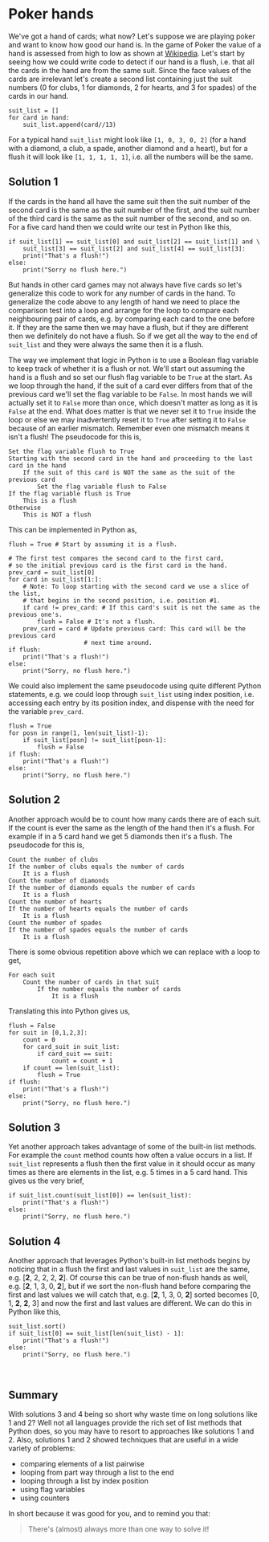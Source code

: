 # Poker hands

We've got a hand of cards; what now? Let's suppose we are playing poker and want to know how good our hand is. In the game of Poker the value of a hand is assessed from high to low as shown at [Wikipedia](http://en.wikipedia.org/wiki/List_of_poker_hands). Let's start by seeing how we could write code to detect if our hand is a flush, i.e. that all the cards in the hand are from the same suit. Since the face values of the cards are irrelevant let's create a second list containing just the suit numbers (0 for clubs, 1 for diamonds, 2 for hearts, and 3 for spades) of the cards in our hand.

```
suit_list = []
for card in hand:
    suit_list.append(card//13)
```

For a typical hand `suit_list` might look like `[1, 0, 3, 0, 2]` (for a hand with a diamond, a club, a spade, another diamond and a heart), but for a flush it will look like `[1, 1, 1, 1, 1]`, i.e. all the numbers will be the same.

## Solution 1

If the cards in the hand all have the same suit then the suit number of the second card is the same as the suit number of the first, and the suit number of the third card is the same as the suit number of the second, and so on. For a five card hand then we could write our test in Python like this,

```
if suit_list[1] == suit_list[0] and suit_list[2] == suit_list[1] and \
    suit_list[3] == suit_list[2] and suit_list[4] == suit_list[3]:
    print("That's a flush!")
else:
    print("Sorry no flush here.")
```

But hands in other card games may not always have five cards so let's generalize this code to work for any number of cards in the hand. To generalize the code above to any length of hand we need to place the comparison test into a loop and arrange for the loop to compare each neighbouring pair of cards, e.g. by comparing each card to the one before it. If they are the same then we may have a flush, but if they are different then we definitely do not have a flush. So if we get all the way to the end of `suit_list` and they were always the same then it is a flush.

The way we implement that logic in Python is to use a Boolean flag variable to keep track of whether it is a flush or not. We'll start out assuming the hand is a flush and so set our flush flag variable to be `True` at the start. As we loop through the hand, if the suit of a card ever differs from that of the previous card we'll set the flag variable to be `False`. In most hands we will actually set it to `False` more than once, which doesn't matter as long as it is `False` at the end. What does matter is that we never set it to `True` inside the loop or else we may inadvertently reset it to `True` after setting it to `False` because of an earlier mismatch. Remember even one mismatch means it isn't a flush! The pseudocode for this is,

```
Set the flag variable flush to True
Starting with the second card in the hand and proceeding to the last card in the hand
    If the suit of this card is NOT the same as the suit of the previous card
        Set the flag variable flush to False
If the flag variable flush is True
    This is a flush
Otherwise
    This is NOT a flush
```

This can be implemented in Python as,

```
flush = True # Start by assuming it is a flush.

# The first test compares the second card to the first card,
# so the initial previous card is the first card in the hand.
prev_card = suit_list[0]
for card in suit_list[1:]:
    # Note: To loop starting with the second card we use a slice of the list,
    # that begins in the second position, i.e. position #1.
    if card != prev_card: # If this card's suit is not the same as the previous one's.
        flush = False # It's not a flush.
    prev_card = card # Update previous card: This card will be the previous card
                     # next time around.
if flush:
    print("That's a flush!")
else:
    print("Sorry, no flush here.")
```

We could also implement the same pseudocode using quite different Python statements, e.g. we could loop through `suit_list` using index position, i.e. accessing each entry by its position index, and dispense with the need for the variable `prev_card`.

```
flush = True
for posn in range(1, len(suit_list)-1):
    if suit_list[posn] != suit_list[posn-1]:
        flush = False
if flush:
    print("That's a flush!")
else:
    print("Sorry, no flush here.")
```

## Solution 2

Another approach would be to count how many cards there are of each suit. If the count is ever the same as the length of the hand then it's a flush. For example if in a 5 card hand we get 5 diamonds then it's a flush. The pseudocode for this is,

```
Count the number of clubs
If the number of clubs equals the number of cards
    It is a flush
Count the number of diamonds
If the number of diamonds equals the number of cards
    It is a flush
Count the number of hearts
If the number of hearts equals the number of cards
    It is a flush
Count the number of spades
If the number of spades equals the number of cards
    It is a flush
```

There is some obvious repetition above which we can replace with a loop to get,

```
For each suit
    Count the number of cards in that suit
        If the number equals the number of cards
            It is a flush
```

Translating this into Python gives us,

```
flush = False
for suit in [0,1,2,3]:
    count = 0
    for card_suit in suit_list:
        if card_suit == suit:
            count = count + 1
    if count == len(suit_list):
        flush = True
if flush:
    print("That's a flush!")
else:
    print("Sorry, no flush here.")
```

## Solution 3

Yet another approach takes advantage of some of the built-in list methods. For example the `count` method counts how often a value occurs in a list. If `suit_list` represents a flush then the first value in it should occur as many times as there are elements in the list, e.g. 5 times in a 5 card hand. This gives us the very brief,

```
if suit_list.count(suit_list[0]) == len(suit_list):
    print("That's a flush!")
else:
    print("Sorry, no flush here.")
```

## Solution 4

Another approach that leverages Python's built-in list methods begins by noticing that in a flush the first and last values in `suit_list` are the same, e.g. [**2**, 2, 2, 2, **2**]. Of course this can be true of non-flush hands as well, e.g. [**2**, 1, 3, 0, **2**], but if we sort the non-flush hand before comparing the first and last values we will catch that, e.g. [**2**, 1, 3, 0, **2**] sorted becomes [0, 1, **2**, **2**, 3] and now the first and last values are different. We can do this in Python like this,

```
suit_list.sort()
if suit_list[0] == suit_list[len(suit_list) - 1]:
    print("That's a flush!")
else:
    print("Sorry, no flush here.")
```

<br>

## Summary

With solutions 3 and 4 being so short why waste time on long solutions
like 1 and 2? Well not all languages provide the rich set of list
methods that Python does, so you may have to resort to approaches like
solutions 1 and 2. Also, solutions 1 and 2 showed techniques that are
useful in a wide variety of problems:

-   comparing elements of a list pairwise
-   looping from part way through a list to the end
-   looping through a list by index position
-   using flag variables
-   using counters

In short because it was good for you, and to remind you that:

> There's (almost) always more than one way to solve it!
